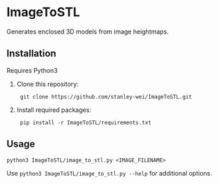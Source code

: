 # ImageToSTL
Generates enclosed 3D models from image heightmaps.

## Installation
Requires Python3

1. Clone this repository:

        git clone https://github.com/stanley-wei/ImageToSTL.git

2. Install required packages:

        pip install -r ImageToSTL/requirements.txt

## Usage
        
    python3 ImageToSTL/image_to_stl.py <IMAGE_FILENAME>
        

Use ```python3 ImageToSTL/image_to_stl.py --help``` for additional options.
